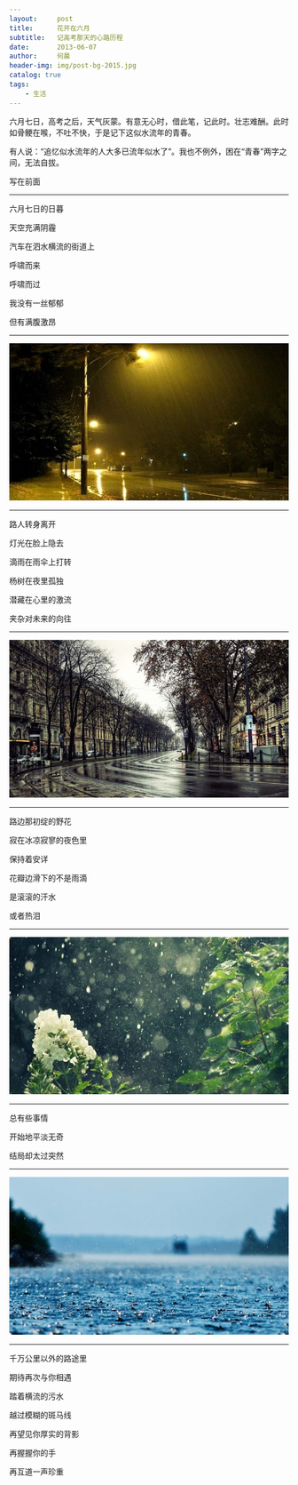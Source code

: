 ```yaml
---
layout:     post
title:      花开在六月
subtitle:   记高考那天的心路历程
date:       2013-06-07
author:     何晨
header-img: img/post-bg-2015.jpg
catalog: true
tags:
    - 生活
---
```


六月七日，高考之后，天气灰蒙。有意无心时，借此笔，记此时。壮志难酬。此时如骨鲠在喉，不吐不快，于是记下这似水流年的青春。

有人说：“追忆似水流年的人大多已流年似水了”。我也不例外，困在“青春”两字之间，无法自拔。
                            
写在前面

---

六月七日的日暮

天空充满阴霾

汽车在泗水横流的街道上

呼啸而来

呼啸而过

我没有一丝郁郁

但有满腹激昂

---
             
![雨天的街道](https://github.com/he-chen-95/chen-image-host/raw/master/2019/rain-street-east.jpg)

---

路人转身离开

灯光在脸上隐去

滴雨在雨伞上打转

杨树在夜里孤独

潜藏在心里的激流

夹杂对未来的向往

---
               
![雨天的街道-2](https://github.com/he-chen-95/chen-image-host/raw/master/2019/rain-street-west.jpg)

---

路边那初绽的野花

寂在冰凉寂寥的夜色里

保持着安详

花瓣边滑下的不是雨滴

是滚滚的汗水

或者热泪

---

![雨中的花朵](https://github.com/he-chen-95/chen-image-host/raw/master/2019/rain-flower.jpg)

---

总有些事情

开始地平淡无奇

结局却太过突然

---

![雨天的海洋](https://github.com/he-chen-95/chen-image-host/raw/master/2019/rain-ocean.jpg)

---

千万公里以外的路途里

期待再次与你相遇

踏着横流的污水

越过模糊的斑马线

再望见你厚实的背影

再握握你的手

再互道一声珍重
